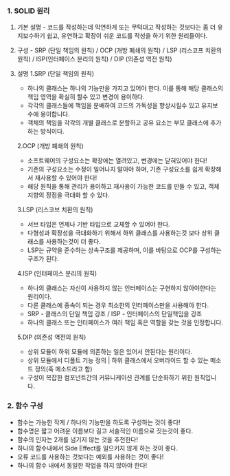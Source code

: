 ### 1. SOLID 원리

1) 기본 설명 - 코드를 작성하는데 막연하게 또는 무턱대고 작성하는 것보다는 
              좀 더 유지보수하기 쉽고, 유연하고 확장이 쉬운 코드를 작성을 하기 위한 원리들이다. 
              
2) 구성 - SRP (단일 책임의 원칙) / OCP (개방 폐쇄의 원칙) / LSP (리스코프 치환의 원칙) / ISP(인터페이스 분리의 원칙) / DIP (의존성 역전 원칙)

3) 설명
   1.SRP (단일 책임의 원칙)
     - 하나의 클래스는 하나의 기능만을 가지고 있어야 한다. 이를 통해 해당 클래스의 책임 영역을 확실히 할수 있고 변경이 용이하다.
     - 각각의 클래스들에 책임을 분배하여 코드의 가독성을 향상시킬수 있고 유지보수에 용이합니다.           
     - 객체의 책임을 각각의 개별 클래스로 분할하고 공유 요소는 부모 클래스에 추가하는 방식이다.

   2.OCP (개방 폐쇄의 원칙)
     - 소프트웨어의 구성요소는 확장에는 열려있고, 변경에는 닫혀있어야 한다!
     - 기존의 구성요소는 수정이 일어나지 말아야 하며, 기존 구성요소를 쉽게 확장해서 재사용할 수 있어야 한다!
     - 해당 원칙을 통해 관리가 용이하고 재사용이 가능한 코드를 만들 수 있고, 객체지향의 장점을 극대화 할 수 있다.

   3.LSP (리스코브 치환의 원칙)
     - 서브 타입은 언제나 기반 타입으로 교체할 수 있어야 한다.
     - 다형성과 확장성을 극대화하기 위해서 하위 클래스를 사용하는것 보다 상위 클래스를 사용하는것이 더 좋다.
     - LSP는 규약을 준수하는 상속구조를 제공하며, 이를 바탕으로 OCP를 구성하는 구조가 된다.

   4.ISP (인터페이스 분리의 원칙)
     - 하나의 클래스는 자신이 사용하지 않는 인터페이스는 구현하지 않아야한다는 원리이다.
     - 다른 클래스에 종속이 되는 경우 최소한의 인터페이스만을 사용해야 한다.
     - SRP - 클래스의 단일 책임 강조 / ISP - 인터페이스의 단일책임을 강조
     - 하나의 클래스 또는 인터페이스가 여러 책임 혹은 역할을 갖는 것을 인정합니다.
   
   5.DIP (의존성 역전의 원칙)
     - 상위 모듈이 하위 모듈에 의존하는 일은 있어서 안된다는 원리이다.
     - 상위 모듈에서 디폴트 기능 정의 | 하위 클래스에서 오버라이드 할 수 있는 메소드 정의(훅 메소드라고 함)
     - 구성이 복잡한 컴포넌트간의 커뮤니케이션 관계를 단순화하기 위한 원칙입니다.


### 2. 함수 구성

  - 함수는 가능한 작게 / 하나의 기능만을 하도록 구성하는 것이 좋다! 
  - 함수명은 짧고 어려운 이름보다 길고 서술적인 이름으로 짓는것이 좋다.
  - 함수의 인자는 2개를 넘기지 않는 것을 추천한다!
  - 하나의 함수내에서 Side Effect를 일으키지 않게 하는 것이 좋다.
  - 오류 코드를 사용하는 것보다는 예외를 사용하는 것이 좋다!
  - 하나의 함수 내에서 동일한 작업을 하지 않아야 한다!  
